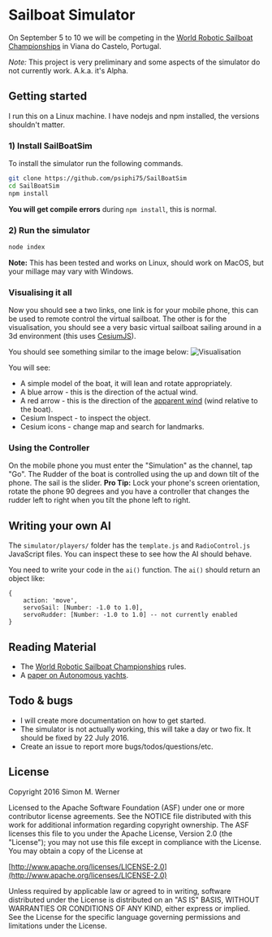 # Sailboat Simulator

On September 5 to 10 we will be competing in the [World Robotic Sailboat Championships](http://wrsc2016.com/) in
Viana do Castelo, Portugal.

*Note:* This project is very preliminary and some aspects of the simulator do not currently work.  A.k.a. it's Alpha.

## Getting started

I run this on a Linux machine.  I have nodejs and npm installed, the versions shouldn't matter.

### 1) Install SailBoatSim
To install the simulator run the following commands.

```sh
git clone https://github.com/psiphi75/SailBoatSim
cd SailBoatSim
npm install
```
**You will get compile errors** during `npm install`, this is normal.

### 2) Run the simulator
```sh
node index
```

**Note:** This has been tested and works on Linux, should work on MacOS, but your millage may vary with Windows.

### Visualising it all

Now you should see a two links, one link is for your mobile phone, this can be used to remote control the virtual
sailboat.  The other is for the visualisation, you should see a very basic virtual sailboat sailing around in a
3d environment (this uses [CesiumJS](http://cesiumjs.org/)).

You should see something similar to the image below:
![Visualisation](https://raw.githubusercontent.com/psiphi75/SailBoatSim/master/viewer/images/Example.png)

You will see:
* A simple model of the boat, it will lean and rotate appropriately.
* A blue arrow - this is the direction of the actual wind.
* A red arrow - this is the direction of the [apparent wind](https://en.wikipedia.org/wiki/Apparent_wind) (wind relative to the boat).
* Cesium Inspect - to inspect the object.
* Cesium icons - change map and search for landmarks.

### Using the Controller

On the mobile phone you must enter the "Simulation" as the channel, tap "Go".  The Rudder of the boat is controlled using
the up and down tilt of the phone. The sail is the slider.  **Pro Tip:** Lock your phone's screen orientation, rotate
the phone 90 degrees and you have a controller that changes the rudder left to right when you tilt the phone left
to right.

## Writing your own AI

The `simulator/players/` folder has the `template.js` and `RadioControl.js` JavaScript files.  You can inspect these to see how the AI should behave.

You need to write your code in the `ai()` function.  The `ai()` should return
an object like:

```Text
{
    action: 'move',
    servoSail: [Number: -1.0 to 1.0],
    servoRudder: [Number: -1.0 to 1.0] -- not currently enabled
}
```

## Reading Material

* The [World Robotic Sailboat Championships](http://wrsc2016.com/) rules.
* A [paper on Autonomous yachts](https://uu.diva-portal.org/smash/get/diva2:850625/FULLTEXT01.pdf).

## Todo & bugs

* I will create more documentation on how to get started.
* The simulator is not actually working, this will take a day or two fix.  It
should be fixed by 22 July 2016.
* Create an issue to report more bugs/todos/questions/etc.

## License

Copyright 2016 Simon M. Werner

Licensed to the Apache Software Foundation (ASF) under one or more contributor license agreements.  See the NOTICE file distributed with this work for additional information regarding copyright ownership.  The ASF licenses this file to you under the Apache License, Version 2.0 (the "License"); you may not use this file except in compliance with the License.  You may obtain a copy of the License at

  [http://www.apache.org/licenses/LICENSE-2.0](http://www.apache.org/licenses/LICENSE-2.0)

Unless required by applicable law or agreed to in writing, software distributed under the License is distributed on an "AS IS" BASIS, WITHOUT WARRANTIES OR CONDITIONS OF ANY KIND, either express or implied.  See the License for the specific language governing permissions and limitations under the License.

